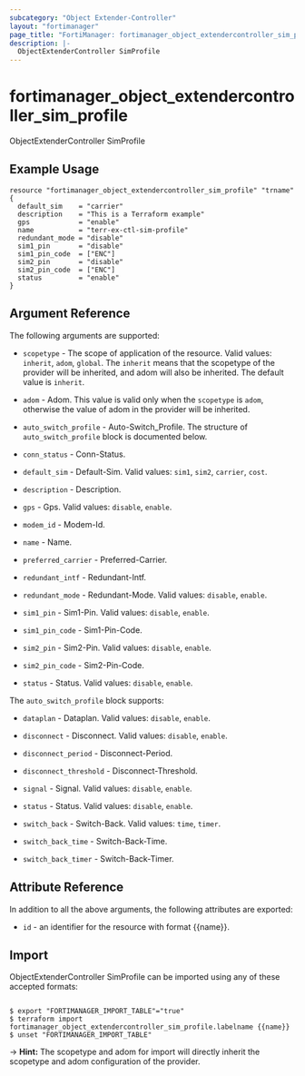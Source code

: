 ```yaml
---
subcategory: "Object Extender-Controller"
layout: "fortimanager"
page_title: "FortiManager: fortimanager_object_extendercontroller_sim_profile"
description: |-
  ObjectExtenderController SimProfile
---
```


# fortimanager_object_extendercontroller_sim_profile
ObjectExtenderController SimProfile

## Example Usage

```hcl
resource "fortimanager_object_extendercontroller_sim_profile" "trname" {
  default_sim    = "carrier"
  description    = "This is a Terraform example"
  gps            = "enable"
  name           = "terr-ex-ctl-sim-profile"
  redundant_mode = "disable"
  sim1_pin       = "disable"
  sim1_pin_code  = ["ENC"]
  sim2_pin       = "disable"
  sim2_pin_code  = ["ENC"]
  status         = "enable"
}
```

## Argument Reference


The following arguments are supported:

* `scopetype` - The scope of application of the resource. Valid values: `inherit`, `adom`, `global`. The `inherit` means that the scopetype of the provider will be inherited, and adom will also be inherited. The default value is `inherit`.
* `adom` - Adom. This value is valid only when the `scopetype` is `adom`, otherwise the value of adom in the provider will be inherited.

* `auto_switch_profile` - Auto-Switch_Profile. The structure of `auto_switch_profile` block is documented below.
* `conn_status` - Conn-Status.
* `default_sim` - Default-Sim. Valid values: `sim1`, `sim2`, `carrier`, `cost`.

* `description` - Description.
* `gps` - Gps. Valid values: `disable`, `enable`.

* `modem_id` - Modem-Id.
* `name` - Name.
* `preferred_carrier` - Preferred-Carrier.
* `redundant_intf` - Redundant-Intf.
* `redundant_mode` - Redundant-Mode. Valid values: `disable`, `enable`.

* `sim1_pin` - Sim1-Pin. Valid values: `disable`, `enable`.

* `sim1_pin_code` - Sim1-Pin-Code.
* `sim2_pin` - Sim2-Pin. Valid values: `disable`, `enable`.

* `sim2_pin_code` - Sim2-Pin-Code.
* `status` - Status. Valid values: `disable`, `enable`.


The `auto_switch_profile` block supports:

* `dataplan` - Dataplan. Valid values: `disable`, `enable`.

* `disconnect` - Disconnect. Valid values: `disable`, `enable`.

* `disconnect_period` - Disconnect-Period.
* `disconnect_threshold` - Disconnect-Threshold.
* `signal` - Signal. Valid values: `disable`, `enable`.

* `status` - Status. Valid values: `disable`, `enable`.

* `switch_back` - Switch-Back. Valid values: `time`, `timer`.

* `switch_back_time` - Switch-Back-Time.
* `switch_back_timer` - Switch-Back-Timer.


## Attribute Reference

In addition to all the above arguments, the following attributes are exported:
* `id` - an identifier for the resource with format {{name}}.

## Import

ObjectExtenderController SimProfile can be imported using any of these accepted formats:
```

$ export "FORTIMANAGER_IMPORT_TABLE"="true"
$ terraform import fortimanager_object_extendercontroller_sim_profile.labelname {{name}}
$ unset "FORTIMANAGER_IMPORT_TABLE"
```
-> **Hint:** The scopetype and adom for import will directly inherit the scopetype and adom configuration of the provider.
